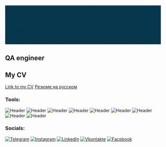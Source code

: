 
 ![Header](https://github.com/Glfnks/Glfnks/blob/main/assets/src.gif)

## QA engineer 

## My CV 
[Link to my CV](https://drive.google.com/file/d/1J7z5pUbmuS1AKK71uWA_aXEQBhZvmAir/view?usp=share_link)
[Резюме на русском](https://drive.google.com/file/d/1YQCOIqCqy8_QjIHTZTcKPpyqWSvg128d/view?usp=sharing)

###  Tools:

![Header](https://img.shields.io/badge/Jira-090909?style=for-the-badge&logo=jira&logoColor=136be1)
![Header](https://img.shields.io/badge/Postman-090909?style=for-the-badge&logo=postman&logoColor=f76935)
![Header](https://img.shields.io/badge/Github-090909?style=for-the-badge&logo=github&logoColor=8cc4d7)
![Header](https://img.shields.io/badge/MySQL-090909?style=for-the-badge&logo=mysql&logoColor=00618a)
![Header](https://img.shields.io/badge/DevTools-090909?style=for-the-badge&logo=googlechrome&logoColor=2674f2)
![Header](https://img.shields.io/badge/TestRail-090909?style=for-the-badge&logo=&logoColor=71b556)
![Header](https://img.shields.io/badge/Fiddler-090909?style=for-the-badge&logo=fiddler&logoColor=8cc4d7)
![Header](https://img.shields.io/badge/CharlesProxy-090909?style=for-the-badge&logo=charlesproxy&logoColor=8cc4d7)
![Header](https://img.shields.io/badge/VirtualBox-090909?style=for-the-badge&logo=VirtualBox&logoColor=2864AA)

### Socials:
[![Telegram](https://img.shields.io/badge/-Telegram-090909?style=for-the-badge&logo=telegram&logoColor=27A0D9)](https://t.me/ermolenkosergey)
[![Instagram](https://img.shields.io/badge/-Instagram-090909?style=for-the-badge&logo=instagram&logoColor=B4068E)](https://www.instagram.com/erms.s/)
[![LinkedIn](https://img.shields.io/badge/-LinkedIn-090909?style=for-the-badge&logo=linkedin&logoColor=007BB6)](https://www.linkedin.com/in/85a13321b/)
[![Vkontakte](https://img.shields.io/badge/-Vkontakte-090909?style=for-the-badge&logo=Vk&logoColor=4F7DB3)](https://vk.com/id33406881)
[![Facebook](https://img.shields.io/badge/-Facebook-090909?style=for-the-badge&logo=Facebook&logoColor=1195F5)](https://www.facebook.com/profile.php?id=100088590133652)
